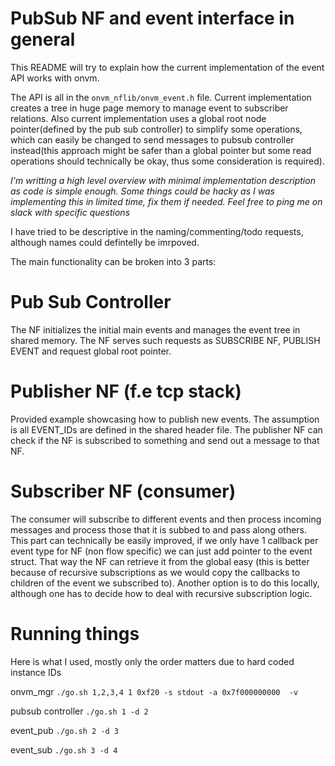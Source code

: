 PubSub NF and event interface in general
==

This README will try to explain how the current implementation of the event API works with onvm.

The API is all in the `onvm_nflib/onvm_event.h` file. Current implementation creates a tree in huge page memory to manage event to subscriber relations. Also current implementation uses a global root node pointer(defined by the pub sub controller) to simplify some operations, which can easily be changed to send messages to pubsub controller instead(this approach might be safer than a global pointer but some read operations should technically be okay, thus some consideration is required).

*I'm writting a high level overview with minimal implementation description as code is simple enough. Some things could be hacky as I was implementing this in limited time, fix them if needed. Feel free to ping me on slack with specific questions*

I have tried to be descriptive in the naming/commenting/todo requests, although names could defintelly be imrpoved.

The main functionality can be broken into 3 parts:

Pub Sub Controller
===
The NF initializes the initial main events and manages the event tree in shared memory. The NF serves such requests as SUBSCRIBE NF, PUBLISH EVENT and request global root pointer.


Publisher NF (f.e tcp stack)
===
Provided example showcasing how to publish new events. The assumption is all EVENT_IDs are defined in the shared header file. The publisher NF can check if the NF is subscribed to something and send out a message to that NF.


Subscriber NF (consumer)
===

The consumer will subscribe to different events and then process incoming messages and process those that it is subbed to and pass along others. This part can technically be easily improved, if we only have 1 callback per event type for NF (non flow specific) we can just add pointer to the event struct. That way the NF can retrieve it from the global easy (this is better because of recursive subscriptions as we would copy the callbacks to children of the event we subscribed to). Another option is to do this locally, although one has to decide how to deal with recursive subscription logic.


Running things
==

Here is what I used, mostly only the order matters due to hard coded instance IDs

onvm_mgr
`./go.sh 1,2,3,4 1 0xf20 -s stdout -a 0x7f000000000  -v`

pubsub controller
`./go.sh 1 -d 2`

 event_pub
`./go.sh 2 -d 3`

event_sub
`./go.sh 3 -d 4`
